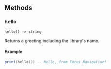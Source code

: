 ## Methods

### hello
```
hello() -> string
```

Returns a greeting including the library's name.

#### Example
```lua
print(hello()) -- Hello, from Focus Navigation!
```

